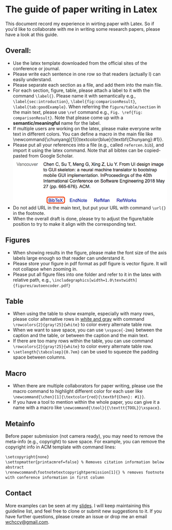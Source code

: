 # The guide of paper writing in Latex

This document record my experience in wirting paper with Latex. So if you'd like to collaborate with me in writing some research papers, please have a look at this guide.

## Overall:
- Use the latex template downloaded from the official sites of the conference or journal.
- Please write each sentence in one row so that readers (actually I) can easily understand.
- Please separate each section as a file, and add them into the main file.
- For each section, figure, table, please attach a label to it with the command `\label{}`. Please name it with semantically e.g., `\label{sec:introduction}`, `\label{fig:comparisonResult}`, `\label{tab:goodExample}`. When referring the `figure/table/section` in the main text, please use `\ref` command e.g., `Fig. \ref{fig: comparisonResult}`. Note that please come up with a **semantic/meaningful** name for the label.
- If multiple users are working on the latex, please make everyone write text in different colors. You can define a macro in the main file like \newcommand{\chunyang}[1]{\textcolor{blue}{\textbf{Chunyang}:#1}}. 
- Please put all your references into a file (e.g., called `refercen.bib`), and import it using the latex command. Note that all bibtex can be copied-pasted from Google Scholar.
![bibtex](googleScholar.png)
- Do not add URL in the main text, but put your URL with command `\url{}` in the footnote.
- When the overall draft is done, please try to adjust the figure/table position to try to make it align with the corresponding text.



## Figures
- When showing results in the figure, please make the font size of the axis labels large enough so that reader can understand it.
- Please store your figure in pdf format as pdf figure is vector figure. It will not collapse when zooming in.
- Please put all figure files into one folder and refer to it in the latex with relative path, e.g., `\includegraphics[width=1.0\textwidth]{figures/autoencoder.pdf}`


## Table
- When using the table to show example, especially with many rows, please color alternative rows in [white and gray](https://tex.stackexchange.com/questions/5365) with command `\rowcolors{2}{gray!25}{white}` to color every alternate table row. 
- When we want to save space, you can use `\vspace{-2mm}` between the caption and the table, or between the caption and the main text.
- If there are too many rows within the table, you can use command `\rowcolors{2}{gray!25}{white}` to color every alternate table row.
- `\setlength{\tabcolsep}{0.7em}` can be used to squeeze the padding space between columns.


## Macro
- When there are multiple collaborators for paper writing, please use the macro command to highlight different color for each user like `\newcommand{\chen}[1]{\textcolor{red}{\textbf{Chen}: #1}}`.
- If you have a tool to mention within the whole paper, you can give it a name with a macro like `\newcommand{\tool}{{\texttt{TOOL}}\xspace}`.


## Metainfo
Before paper submission (not camera ready), you may need to remove the meta-info (e.g., copyright) to save space. For example, you can remove the copyright info in ACM template with command lines: 
```
\setcopyright{none}
\settopmatter{printacmref=false} % Removes citation information below abstract
\renewcommand\footnotetextcopyrightpermission[1]{} % removes footnote with conference information in first column
```


## Contact
More examples can be seen at my [slides](FIT4003-paperDiscussion_short.pdf).
I will keep maintaining this guideline list, and feel free to clone or submit new suggestions to it. If you have further questions, please create an issue or drop me an email wchccy@gmail.com.
